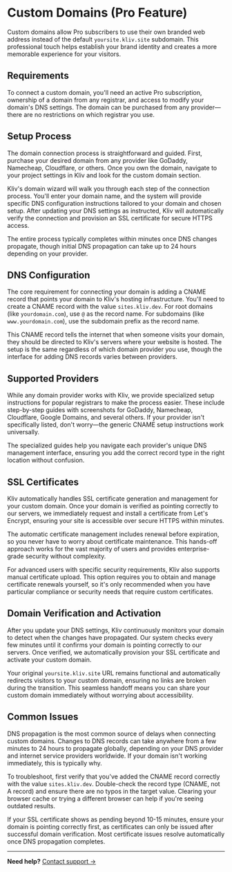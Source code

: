 # Custom Domains (Pro Feature)

Custom domains allow Pro subscribers to use their own branded web address instead of the default `yoursite.kliv.site` subdomain. This professional touch helps establish your brand identity and creates a more memorable experience for your visitors.

## Requirements

To connect a custom domain, you'll need an active Pro subscription, ownership of a domain from any registrar, and access to modify your domain's DNS settings. The domain can be purchased from any provider—there are no restrictions on which registrar you use.

## Setup Process

The domain connection process is straightforward and guided. First, purchase your desired domain from any provider like GoDaddy, Namecheap, Cloudflare, or others. Once you own the domain, navigate to your project settings in Kliv and look for the custom domain section.

Kliv's domain wizard will walk you through each step of the connection process. You'll enter your domain name, and the system will provide specific DNS configuration instructions tailored to your domain and chosen setup. After updating your DNS settings as instructed, Kliv will automatically verify the connection and provision an SSL certificate for secure HTTPS access.

The entire process typically completes within minutes once DNS changes propagate, though initial DNS propagation can take up to 24 hours depending on your provider.

## DNS Configuration

The core requirement for connecting your domain is adding a CNAME record that points your domain to Kliv's hosting infrastructure. You'll need to create a CNAME record with the value `sites.kliv.dev`. For root domains (like `yourdomain.com`), use `@` as the record name. For subdomains (like `www.yourdomain.com`), use the subdomain prefix as the record name.

This CNAME record tells the internet that when someone visits your domain, they should be directed to Kliv's servers where your website is hosted. The setup is the same regardless of which domain provider you use, though the interface for adding DNS records varies between providers.

## Supported Providers

While any domain provider works with Kliv, we provide specialized setup instructions for popular registrars to make the process easier. These include step-by-step guides with screenshots for GoDaddy, Namecheap, Cloudflare, Google Domains, and several others. If your provider isn't specifically listed, don't worry—the generic CNAME setup instructions work universally.

The specialized guides help you navigate each provider's unique DNS management interface, ensuring you add the correct record type in the right location without confusion.

## SSL Certificates

Kliv automatically handles SSL certificate generation and management for your custom domain. Once your domain is verified as pointing correctly to our servers, we immediately request and install a certificate from Let's Encrypt, ensuring your site is accessible over secure HTTPS within minutes.

The automatic certificate management includes renewal before expiration, so you never have to worry about certificate maintenance. This hands-off approach works for the vast majority of users and provides enterprise-grade security without complexity.

For advanced users with specific security requirements, Kliv also supports manual certificate upload. This option requires you to obtain and manage certificate renewals yourself, so it's only recommended when you have particular compliance or security needs that require custom certificates.

## Domain Verification and Activation

After you update your DNS settings, Kliv continuously monitors your domain to detect when the changes have propagated. Our system checks every few minutes until it confirms your domain is pointing correctly to our servers. Once verified, we automatically provision your SSL certificate and activate your custom domain.

Your original `yoursite.kliv.site` URL remains functional and automatically redirects visitors to your custom domain, ensuring no links are broken during the transition. This seamless handoff means you can share your custom domain immediately without worrying about accessibility.

## Common Issues

DNS propagation is the most common source of delays when connecting custom domains. Changes to DNS records can take anywhere from a few minutes to 24 hours to propagate globally, depending on your DNS provider and internet service providers worldwide. If your domain isn't working immediately, this is typically why.

To troubleshoot, first verify that you've added the CNAME record correctly with the value `sites.kliv.dev`. Double-check the record type (CNAME, not A record) and ensure there are no typos in the target value. Clearing your browser cache or trying a different browser can help if you're seeing outdated results.

If your SSL certificate shows as pending beyond 10-15 minutes, ensure your domain is pointing correctly first, as certificates can only be issued after successful domain verification. Most certificate issues resolve automatically once DNS propagation completes.

---

**Need help?** [Contact support →](/help/getting-help)